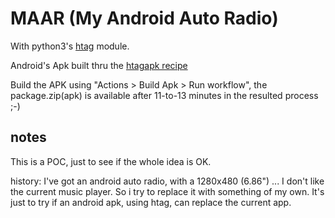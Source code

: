# MAAR (My Android Auto Radio)

With python3's [htag](https://github.com/manatlan/htag) module.

Android's Apk built thru the [htagapk recipe](https://github.com/manatlan/htagapk)

Build the APK using "Actions > Build Apk > Run workflow", the package.zip(apk) is available after 11-to-13 minutes in the resulted process ;-)

## notes

This is a POC, just to see if the whole idea is OK.

history:  I've got an android auto radio, with a 1280x480 (6.86") ... I don't like the current music player. So i try to replace it with something of my own.
It's just to try if an android apk, using htag, can replace the current app.
